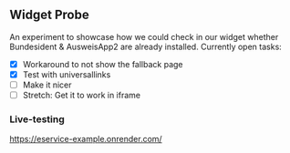 ## Widget Probe

An experiment to showcase how we could check in our widget whether Bundesident & AusweisApp2 are already installed. Currently open tasks:

- [x] Workaround to not show the fallback page
- [x] Test with universallinks
- [ ] Make it nicer
- [ ] Stretch: Get it to work in iframe

### Live-testing

https://eservice-example.onrender.com/

